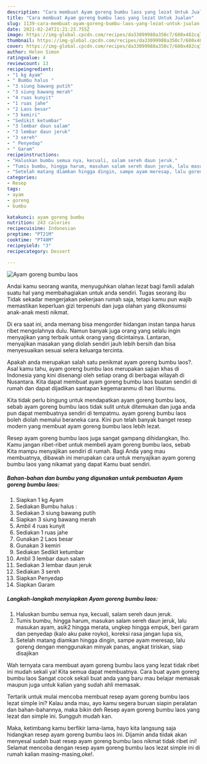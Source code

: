 ```yaml
---
description: "Cara membuat Ayam goreng bumbu laos yang lezat Untuk Jualan"
title: "Cara membuat Ayam goreng bumbu laos yang lezat Untuk Jualan"
slug: 1139-cara-membuat-ayam-goreng-bumbu-laos-yang-lezat-untuk-jualan
date: 2021-02-24T21:21:23.755Z
image: https://img-global.cpcdn.com/recipes/da33099988a350c7/680x482cq70/ayam-goreng-bumbu-laos-foto-resep-utama.jpg
thumbnail: https://img-global.cpcdn.com/recipes/da33099988a350c7/680x482cq70/ayam-goreng-bumbu-laos-foto-resep-utama.jpg
cover: https://img-global.cpcdn.com/recipes/da33099988a350c7/680x482cq70/ayam-goreng-bumbu-laos-foto-resep-utama.jpg
author: Helen Simon
ratingvalue: 4
reviewcount: 13
recipeingredient:
- "1 kg Ayam"
- " Bumbu halus "
- "3 siung bawang putih"
- "3 siung bawang merah"
- "4 ruas kunyit"
- "1 ruas jahe"
- "2 Laos besar"
- "3 kemiri"
- "Sedikit ketumbar"
- "3 lembar daun salam"
- "3 lembar daun jeruk"
- "3 sereh"
- " Penyedap"
- " Garam"
recipeinstructions:
- "Haluskan bumbu semua nya, kecuali, salam sereh daun jeruk."
- "Tumis bumbu, hingga harum, masukan salam sereh daun jeruk, lalu masukan ayam, asik2 hingga merata, ungkep hingga empuk, beri garam dan penyedap (kalo aku pake royko), koreksi rasa jangan lupa sis,"
- "Setelah matang diamkan hingga dingin, sampe ayam meresap, lalu goreng dengan menggunakan minyak panas, angkat tiriskan, siap disajikan"
categories:
- Resep
tags:
- ayam
- goreng
- bumbu

katakunci: ayam goreng bumbu 
nutrition: 243 calories
recipecuisine: Indonesian
preptime: "PT21M"
cooktime: "PT48M"
recipeyield: "3"
recipecategory: Dessert

---
```



![Ayam goreng bumbu laos](https://img-global.cpcdn.com/recipes/da33099988a350c7/680x482cq70/ayam-goreng-bumbu-laos-foto-resep-utama.jpg)

Andai kamu seorang wanita, menyuguhkan olahan lezat bagi famili adalah suatu hal yang membahagiakan untuk anda sendiri. Tugas seorang ibu Tidak sekadar mengerjakan pekerjaan rumah saja, tetapi kamu pun wajib memastikan keperluan gizi terpenuhi dan juga olahan yang dikonsumsi anak-anak mesti nikmat.

Di era  saat ini, anda memang bisa mengorder hidangan instan tanpa harus ribet mengolahnya dulu. Namun banyak juga orang yang selalu ingin menyajikan yang terbaik untuk orang yang dicintainya. Lantaran, menyajikan masakan yang diolah sendiri jauh lebih bersih dan bisa menyesuaikan sesuai selera keluarga tercinta. 



Apakah anda merupakan salah satu penikmat ayam goreng bumbu laos?. Asal kamu tahu, ayam goreng bumbu laos merupakan sajian khas di Indonesia yang kini disenangi oleh setiap orang di berbagai wilayah di Nusantara. Kita dapat membuat ayam goreng bumbu laos buatan sendiri di rumah dan dapat dijadikan santapan kegemaranmu di hari liburmu.

Kita tidak perlu bingung untuk mendapatkan ayam goreng bumbu laos, sebab ayam goreng bumbu laos tidak sulit untuk ditemukan dan juga anda pun dapat membuatnya sendiri di tempatmu. ayam goreng bumbu laos boleh diolah memalui beraneka cara. Kini pun telah banyak banget resep modern yang membuat ayam goreng bumbu laos lebih lezat.

Resep ayam goreng bumbu laos juga sangat gampang dihidangkan, lho. Kamu jangan ribet-ribet untuk membeli ayam goreng bumbu laos, sebab Kita mampu menyajikan sendiri di rumah. Bagi Anda yang mau membuatnya, dibawah ini merupakan cara untuk menyajikan ayam goreng bumbu laos yang nikamat yang dapat Kamu buat sendiri.

<!--inarticleads1-->

##### Bahan-bahan dan bumbu yang digunakan untuk pembuatan Ayam goreng bumbu laos:

1. Siapkan 1 kg Ayam
1. Sediakan  Bumbu halus :
1. Sediakan 3 siung bawang putih
1. Siapkan 3 siung bawang merah
1. Ambil 4 ruas kunyit
1. Sediakan 1 ruas jahe
1. Gunakan 2 Laos besar
1. Gunakan 3 kemiri
1. Sediakan Sedikit ketumbar
1. Ambil 3 lembar daun salam
1. Sediakan 3 lembar daun jeruk
1. Sediakan 3 sereh
1. Siapkan  Penyedap
1. Siapkan  Garam




<!--inarticleads2-->

##### Langkah-langkah menyiapkan Ayam goreng bumbu laos:

1. Haluskan bumbu semua nya, kecuali, salam sereh daun jeruk.
1. Tumis bumbu, hingga harum, masukan salam sereh daun jeruk, lalu masukan ayam, asik2 hingga merata, ungkep hingga empuk, beri garam dan penyedap (kalo aku pake royko), koreksi rasa jangan lupa sis,
1. Setelah matang diamkan hingga dingin, sampe ayam meresap, lalu goreng dengan menggunakan minyak panas, angkat tiriskan, siap disajikan




Wah ternyata cara membuat ayam goreng bumbu laos yang lezat tidak ribet ini mudah sekali ya! Kita semua dapat membuatnya. Cara buat ayam goreng bumbu laos Sangat cocok sekali buat anda yang baru mau belajar memasak maupun juga untuk kalian yang sudah ahli memasak.

Tertarik untuk mulai mencoba membuat resep ayam goreng bumbu laos lezat simple ini? Kalau anda mau, ayo kamu segera buruan siapin peralatan dan bahan-bahannya, maka bikin deh Resep ayam goreng bumbu laos yang lezat dan simple ini. Sungguh mudah kan. 

Maka, ketimbang kamu berfikir lama-lama, hayo kita langsung saja hidangkan resep ayam goreng bumbu laos ini. Dijamin anda tiidak akan menyesal sudah buat resep ayam goreng bumbu laos nikmat tidak ribet ini! Selamat mencoba dengan resep ayam goreng bumbu laos lezat simple ini di rumah kalian masing-masing,oke!.

